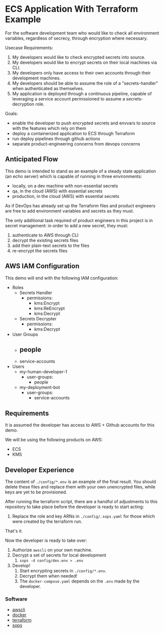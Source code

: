 # ECS Application With Terraform Example

For the software development team who would like to check all environment variables, regardless of secrecy, through encryption where necessary.

Usecase Requirements:
1. My developers would like to check encrypted secrets into source.
2. My developers would like to encrypt secrets on their local machines via CLI.
3. My developers only have access to their own accounts through their development machines.
4. My developers should be able to assume the role of a "secrets-handler" when authenticated as themselves.
5. My application is deployed through a continuous pipeline, capable of leveraging a service account permissioned to assume a secrets-decryption role.


Goals:

- enable the developer to push encrypted secrets and envvars to source with the features which rely on them
- deploy a containerized application to ECS through Terraform
- run deploy pipelines through github actions
- separate product-engineering concerns from devops concerns


## Anticipated Flow

This demo is intended to stand as an example of a steady state application (an echo server) which is capable of running in three environments:
- locally, on a dev machine with non-essential secrets
- qa, in the cloud (AWS) with essential secrets
- production, in the cloud (AWS) with essential secrets

As if DevOps has already set up the Terraform files and product engineers are free to add environment variables and secrets as they must.

The only additional task required of product engineers in this project is in secret management: in order to add a new secret, they must:
1. authenticate to AWS through CLI
2. decrypt the existing secrets files
3. add their plain-text secrets to the files
4. re-encrypt the secrets files


## AWS IAM Configuration

This demo will end with the following IAM configuration:

- Roles
  - Secrets Handler
    - permissions:
      - kms:Encrypt
      - kms:ReEncrypt
      - kms:Decrypt
  - Secrets Decrypter
    - permissions:
      - kms:Decrypt
- User Groups
  - people
    - 
  - service-accounts
- Users
  - my-human-developer-1
    - user-groups:
      - people
  - my-deployment-bot
    - user-groups:
      - service-accounts


## Requirements

It is assumed the developer has access to AWS + Github accounts for this demo.

We will be using the following products on AWS:
- ECS
- KMS


## Developer Experience

The content of `./config/*.env` is an example of the final result.
You should delete these files and replace them with your own unencrypted files, while keys are yet to be provisioned.

After running the terraform script, there are a handful of adjustments to this repository to take place before the developer is ready to start acting:
1. Replace the role and key ARNs in `./config/.sops.yaml` for those which were created by the terraform run.

That's it.

Now the developer is ready to take over:

1. Authorize `awscli` on your own machine.
2. Decrypt a set of secrets for local development
   1. `sops -d config/dev.env > .env`
3. Develop!
   1. Start encrypting secrets in `./config/*.env`.
   2. Decrypt them when needed!
   3. The `docker-compose.yaml` depends on the `.env` made by the developer.


### Software

- [awscli](https://formulae.brew.sh/formula/awscli)
- [docker](https://formulae.brew.sh/formula/docker)
- [terraform](https://formulae.brew.sh/formula/terraform)
- [sops](https://formulae.brew.sh/formula/sops)
